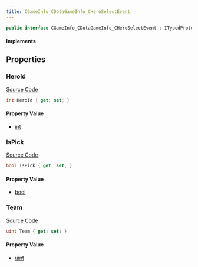 ```yaml
---
title: CGameInfo_CDotaGameInfo_CHeroSelectEvent
---
```


```csharp
public interface CGameInfo_CDotaGameInfo_CHeroSelectEvent : ITypedProtobuf<CGameInfo_CDotaGameInfo_CHeroSelectEvent>, INativeHandle
```

#### Implements

## Properties

### HeroId

[Source Code](https://github.com/swiftly-solution/swiftlys2/blob/main/managed/src/SwiftlyS2.Generated/Protobufs/Interfaces/CGameInfo_CDotaGameInfo_CHeroSelectEvent.cs#L19)

```csharp
int HeroId { get; set; }
```

#### Property Value

- [int](https://learn.microsoft.com/dotnet/api/system.int32)

### IsPick

[Source Code](https://github.com/swiftly-solution/swiftlys2/blob/main/managed/src/SwiftlyS2.Generated/Protobufs/Interfaces/CGameInfo_CDotaGameInfo_CHeroSelectEvent.cs#L13)

```csharp
bool IsPick { get; set; }
```

#### Property Value

- [bool](https://learn.microsoft.com/dotnet/api/system.boolean)

### Team

[Source Code](https://github.com/swiftly-solution/swiftlys2/blob/main/managed/src/SwiftlyS2.Generated/Protobufs/Interfaces/CGameInfo_CDotaGameInfo_CHeroSelectEvent.cs#L16)

```csharp
uint Team { get; set; }
```

#### Property Value

- [uint](https://learn.microsoft.com/dotnet/api/system.uint32)

